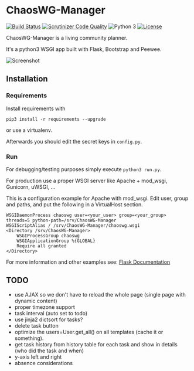 # ChaosWG-Manager
[![Build Status](https://scrutinizer-ci.com/g/Obihoernchen/ChaosWG-Manager/badges/build.png?b=master)](https://scrutinizer-ci.com/g/Obihoernchen/ChaosWG-Manager/build-status/master) [![Scrutinizer Code Quality](https://scrutinizer-ci.com/g/Obihoernchen/ChaosWG-Manager/badges/quality-score.png?b=master)](https://scrutinizer-ci.com/g/Obihoernchen/ChaosWG-Manager/?branch=master) ![Python 3](https://img.shields.io/badge/python-3-blue.svg) [![License](https://img.shields.io/badge/license-AGPLv3-blue.svg)](https://github.com/Obihoernchen/ChaosWG-Manager/blob/master/LICENSE)

ChaosWG-Manager is a living community planner.

It's a python3 WSGI app built with Flask, Bootstrap and Peewee.


![Screenshot](https://cdn.rawgit.com/Obihoernchen/ChaosWG-Manager/855714eb/Screenshot.png)

## Installation
### Requirements
Install requirements with
```
pip3 install -r requirements --upgrade
```
or use a virtualenv.

Afterwards you should edit the secret keys in `config.py`.

### Run
For debugging/testing purposes simply execute `python3 run.py`.

For production use a proper WSGI server like Apache + mod_wsgi, Gunicorn, uWSGI, ...

This is a configuration example for Apache with mod_wsgi.
Edit user, group and paths, and put the following in a VirtualHost section.
```
WSGIDaemonProcess chaoswg user=<your_user> group=<your_group> threads=5 python-path=/srv/ChaosWG-Manager
WSGIScriptAlias / /srv/ChaosWG-Manager/chaoswg.wsgi
<Directory /srv/ChaosWG-Manager>
    WSGIProcessGroup chaoswg
    WSGIApplicationGroup %{GLOBAL}
    Require all granted
</Directory>
```
For more information and other examples see: [Flask Documentation](http://flask.pocoo.org/docs/0.12/deploying/#self-hosted-options)

## TODO
- use AJAX so we don't have to reload the whole page (single page with dynamic content)
- proper timezone support
- task interval (auto set to todo)
- use jinja2 dictsort for tasks?
- delete task button
- optimize the users=User.get_all() on all templates (cache it or something).
- get task history from history table for each task and show in details (who did the task and when)
- y-axis left and right
- absence considerations
